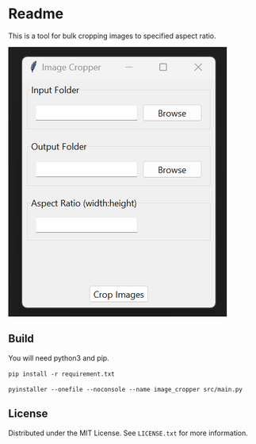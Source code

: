 # Readme
This is a tool for bulk cropping images to specified aspect ratio.

![alt text](https://github.com/finchett/bulk_image_crop/blob/main/Screenshot.png?raw=true)


## Build

You will need python3 and pip. 

`pip install -r requirement.txt`

`pyinstaller --onefile --noconsole --name image_cropper src/main.py`

## License
Distributed under the MIT License. See `LICENSE.txt` for more information.
